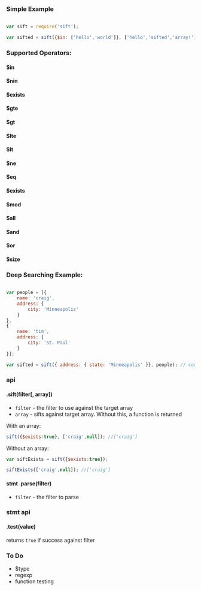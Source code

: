 
### Simple Example

```javascript

var sift = require('sift');

var sifted = sift({$in: ['hello','world']}, ['hello','sifted','array!']); //['hello']

```


### Supported Operators:


#### $in

#### $nin

#### $exists

#### $gte

#### $gt

#### $lte

#### $lt

#### $ne

#### $eq

#### $exists

#### $mod

#### $all

#### $and

#### $or

#### $size


### Deep Searching Example:


```javascript

var people = [{
	name: 'craig',
	address: {
		city: 'Minneapolis'
	}
},
{
	name: 'tim',
	address: {
		city: 'St. Paul'
	}
}];

var sifted = sift({ address: { state: 'Minneapolis' }}, people); // count = 1

```



### api

#### .sift(filter[, array])

- `filter` - the filter to use against the target array
- `array` - sifts against target array. Without this, a function is returned

With an array:

```javascript
sift({$exists:true}, ['craig',null]); //['craig']
```

Without an array:

```javascript
var siftExists = sift({$exists:true});

siftExists(['craig',null]); //['craig']
```


#### stmt .parse(filter)

- `filter` - the filter to parse


### stmt api

#### .test(value)

returns `true` if success against filter


### To Do

- $type
- regexp 
- function testing



